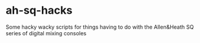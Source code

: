 # ah-sq-hacks
Some hacky wacky scripts for things having to do with the Allen&amp;Heath SQ series of digital mixing consoles
